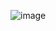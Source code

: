![image](https://github.com/faka7/ale-en-rectangulos-y-triangulos/assets/101885974/96f85a79-05cd-4898-ac5b-17256c6fd1f7)
